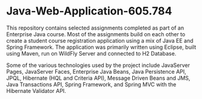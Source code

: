 # Java-Web-Application-605.784

This repository contains selected assignments completed as part of an Enterprise Java course. Most of the assignments build on each other to create a student course registration application using a mix of Java EE and Spring Framework. The application was primarily written using Eclipse, built using Maven, run on WildFly Server and connected to H2 Database.

Some of the various technologies used by the project include JavaServer Pages, JavaServer Faces, Enterprise Java Beans, Java Persistence API, JPQL, Hibernate (HQL and Criteria API), Message Driven Beans and JMS, Java Transactions API, Spring Framework, and Spring MVC with the Hibernate Validator API.

